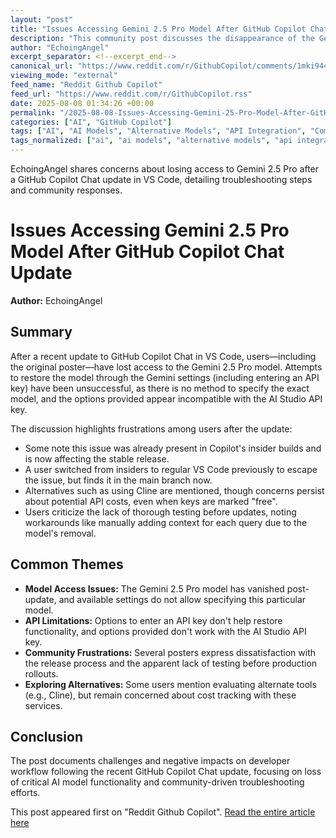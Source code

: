```yaml
---
layout: "post"
title: "Issues Accessing Gemini 2.5 Pro Model After GitHub Copilot Chat Update"
description: "This community post discusses the disappearance of the Gemini 2.5 Pro model from GitHub Copilot Chat in VS Code following a recent update. Users report trouble restoring the model, limitations with the Gemini API key, and frustration with Copilot's testing and update process. Discussions cover troubleshooting, workarounds, and alternatives, with particular attention to the impacts on developer workflow."
author: "EchoingAngel"
excerpt_separator: <!--excerpt_end-->
canonical_url: "https://www.reddit.com/r/GithubCopilot/comments/1mki944/lost_access_to_gemini_25_pro_after_update/"
viewing_mode: "external"
feed_name: "Reddit Github Copilot"
feed_url: "https://www.reddit.com/r/GithubCopilot.rss"
date: 2025-08-08 01:34:26 +00:00
permalink: "/2025-08-08-Issues-Accessing-Gemini-25-Pro-Model-After-GitHub-Copilot-Chat-Update.html"
categories: ["AI", "GitHub Copilot"]
tags: ["AI", "AI Models", "Alternative Models", "API Integration", "Community", "Copilot Extensions", "Copilot Update", "Developer Workflow", "Gemini 2.5 Pro", "GitHub Copilot", "GitHub Copilot Chat", "Microsoft Copilot", "Model Availability", "Software Bugs", "Troubleshooting", "VS Code"]
tags_normalized: ["ai", "ai models", "alternative models", "api integration", "community", "copilot extensions", "copilot update", "developer workflow", "gemini 2dot5 pro", "github copilot", "github copilot chat", "microsoft copilot", "model availability", "software bugs", "troubleshooting", "vs code"]
---
```


EchoingAngel shares concerns about losing access to Gemini 2.5 Pro after a GitHub Copilot Chat update in VS Code, detailing troubleshooting steps and community responses.<!--excerpt_end-->

# Issues Accessing Gemini 2.5 Pro Model After GitHub Copilot Chat Update

**Author:** EchoingAngel

## Summary

After a recent update to GitHub Copilot Chat in VS Code, users—including the original poster—have lost access to the Gemini 2.5 Pro model. Attempts to restore the model through the Gemini settings (including entering an API key) have been unsuccessful, as there is no method to specify the exact model, and the options provided appear incompatible with the AI Studio API key.

The discussion highlights frustrations among users after the update:

- Some note this issue was already present in Copilot's insider builds and is now affecting the stable release.
- A user switched from insiders to regular VS Code previously to escape the issue, but finds it in the main branch now.
- Alternatives such as using Cline are mentioned, though concerns persist about potential API costs, even when keys are marked "free".
- Users criticize the lack of thorough testing before updates, noting workarounds like manually adding context for each query due to the model's removal.

## Common Themes

- **Model Access Issues:** The Gemini 2.5 Pro model has vanished post-update, and available settings do not allow specifying this particular model.
- **API Limitations:** Options to enter an API key don't help restore functionality, and options provided don't work with the AI Studio API key.
- **Community Frustrations:** Several posters express dissatisfaction with the release process and the apparent lack of testing before production rollouts.
- **Exploring Alternatives:** Some users mention evaluating alternate tools (e.g., Cline), but remain concerned about cost tracking with these services.

## Conclusion

The post documents challenges and negative impacts on developer workflow following the recent GitHub Copilot Chat update, focusing on loss of critical AI model functionality and community-driven troubleshooting efforts.

This post appeared first on "Reddit Github Copilot". [Read the entire article here](https://www.reddit.com/r/GithubCopilot/comments/1mki944/lost_access_to_gemini_25_pro_after_update/)
